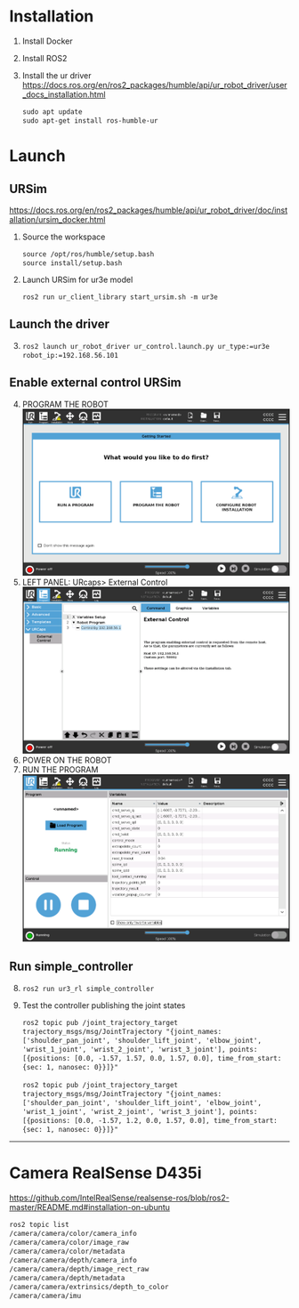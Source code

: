 # Installation

1. Install Docker
2. Install ROS2
3. Install the ur driver
https://docs.ros.org/en/ros2_packages/humble/api/ur_robot_driver/user_docs_installation.html

    ```{bash}
    sudo apt update
    sudo apt-get install ros-humble-ur
    ```

# Launch 
## URSim
https://docs.ros.org/en/ros2_packages/humble/api/ur_robot_driver/doc/installation/ursim_docker.html
1. Source the workspace
    ```{bash}
    source /opt/ros/humble/setup.bash
    source install/setup.bash
    ```
2. Launch URSim for ur3e model
    ```{bash}
    ros2 run ur_client_library start_ursim.sh -m ur3e
    ```
## Launch the driver
3. 
    ```{bash}
    ros2 launch ur_robot_driver ur_control.launch.py ur_type:=ur3e robot_ip:=192.168.56.101    
    ```

## Enable external control URSim
4. PROGRAM THE ROBOT
![alt text](media/image-1.png)
5. LEFT PANEL: URcaps> External Control
![alt text](media/image-2.png)
6. POWER ON THE ROBOT
7. RUN THE PROGRAM
![alt text](media/image-3.png)

## Run simple_controller
8. 
    ```{bash}
    ros2 run ur3_rl simple_controller
    ```
9. Test the controller publishing the joint states
    ```{bash}
    ros2 topic pub /joint_trajectory_target trajectory_msgs/msg/JointTrajectory "{joint_names: ['shoulder_pan_joint', 'shoulder_lift_joint', 'elbow_joint', 'wrist_1_joint', 'wrist_2_joint', 'wrist_3_joint'], points: [{positions: [0.0, -1.57, 1.57, 0.0, 1.57, 0.0], time_from_start: {sec: 1, nanosec: 0}}]}"

    ros2 topic pub /joint_trajectory_target trajectory_msgs/msg/JointTrajectory "{joint_names: ['shoulder_pan_joint', 'shoulder_lift_joint', 'elbow_joint', 'wrist_1_joint', 'wrist_2_joint', 'wrist_3_joint'], points: [{positions: [0.0, -1.57, 1.2, 0.0, 1.57, 0.0], time_from_start: {sec: 1, nanosec: 0}}]}"
    ```

---

# Camera RealSense D435i 

https://github.com/IntelRealSense/realsense-ros/blob/ros2-master/README.md#installation-on-ubuntu

```{bash}
ros2 topic list 
/camera/camera/color/camera_info 
/camera/camera/color/image_raw 
/camera/camera/color/metadata 
/camera/camera/depth/camera_info 
/camera/camera/depth/image_rect_raw 
/camera/camera/depth/metadata 
/camera/camera/extrinsics/depth_to_color 
/camera/camera/imu 
```